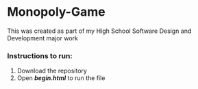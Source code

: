 # Monopoly-Game
This was created as part of my High School Software Design and Development major work

### Instructions to run:
  1. Download the repository
  2. Open **_begin.html_** to run the file

